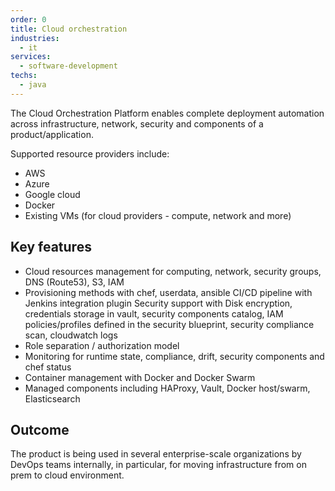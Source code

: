 ```yaml
---
order: 0
title: Cloud orchestration
industries:
  - it
services:
  - software-development
techs:
  - java
---
```

The Cloud Orchestration Platform enables complete deployment automation across infrastructure, network, security and components of a product/application.

Supported resource providers include:

* AWS
* Azure
* Google cloud
* Docker
* Existing VMs (for cloud providers - compute, network and more)

##  Key features

* Cloud resources management for computing, network, security groups, DNS (Route53), S3, IAM
* Provisioning methods with chef, userdata, ansible
    CI/CD pipeline with Jenkins integration plugin
    Security support with Disk encryption, credentials storage in vault, security components catalog, IAM policies/profiles defined in the security blueprint, security compliance scan, cloudwatch logs
* Role separation / authorization model
* Monitoring for runtime state, compliance, drift, security components and chef status
* Container management with Docker and Docker Swarm
* Managed components including HAProxy, Vault, Docker host/swarm, Elasticsearch

## Outcome

The product is being used in several enterprise-scale organizations by DevOps teams internally, in particular, for moving infrastructure from on prem to cloud environment.
